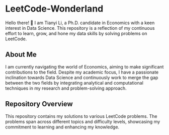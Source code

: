# LeetCode-Wonderland

Hello there! 👋 I am Tianyi Li, a Ph.D. candidate in Economics with a keen interest in Data Science. This repository is a reflection of my continuous effort to learn, grow, and hone my data skills by solving problems on LeetCode.

## About Me
I am currently navigating the world of Economics, aiming to make significant contributions to the field. Despite my academic focus, I have a passionate inclination towards Data Science and continuously work to merge the gap between the two fields by integrating analytical and computational techniques in my research and problem-solving approach.

## Repository Overview
This repository contains my solutions to various LeetCode problems. The problems span across different topics and difficulty levels, showcasing my commitment to learning and enhancing my knowledge.
